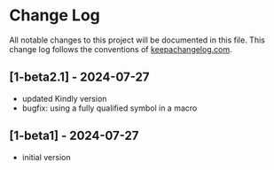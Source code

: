 # Change Log
All notable changes to this project will be documented in this file. This change log follows the conventions of [keepachangelog.com](http://keepachangelog.com/).

## [1-beta2.1] - 2024-07-27
- updated Kindly version
- bugfix: using a fully qualified symbol in a macro

## [1-beta1] - 2024-07-27
- initial version
